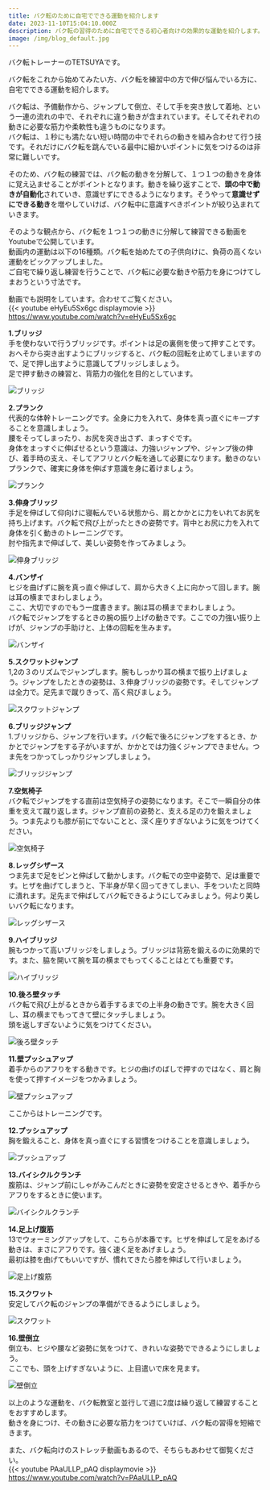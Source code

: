 ```yaml
---
title: バク転のために自宅でできる運動を紹介します
date: 2023-11-10T15:04:10.000Z
description: バク転の習得のために自宅でできる初心者向けの効果的な運動を紹介します。バク転の効果的な練習として活用できます。
image: /img/blog_default.jpg
---
```

バク転トレーナーのTETSUYAです。

バク転をこれから始めてみたい方、バク転を練習中の方で伸び悩んでいる方に、自宅でできる運動を紹介します。

バク転は、予備動作から、ジャンプして倒立、そして手を突き放して着地、という一連の流れの中で、それぞれに違う動きが含まれています。そしてそれぞれの動きに必要な筋力や柔軟性も違うものになります。\
バク転は、１秒にも満たない短い時間の中でそれらの動きを組み合わせて行う技です。それだけにバク転を跳んでいる最中に細かいポイントに気をつけるのは非常に難しいです。

そのため、バク転の練習では、バク転の動きを分解して、１つ１つの動きを身体に覚え込ませることがポイントとなります。動きを繰り返すことで、**頭の中で動きが自動化**されていき、意識せずにできるようになります。そうやって**意識せずにできる動き**を増やしていけば、バク転中に意識すべきポイントが絞り込まれていきます。

そのような観点から、バク転を１つ１つの動きに分解して練習できる動画をYoutubeで公開しています。\
動画内の運動は以下の16種類。バク転を始めたての子供向けに、負荷の高くない運動をピックアップしました。\
ご自宅で繰り返し練習を行うことで、バク転に必要な動きや筋力を身につけてしまおうという寸法です。

動画でも説明をしています。合わせてご覧ください。\
{{< youtube eHyEu5Sx6gc displaymovie >}}
https://www.youtube.com/watch?v=eHyEu5Sx6gc

**1.ブリッジ**\
手を使わないで行うブリッジです。ポイントは足の裏側を使って押すことです。おへそから突き出すようにブリッジすると、バク転の回転を止めてしまいますので、足で押し出すように意識してブリッジしましょう。\
足で押す動きの練習と、背筋力の強化を目的としています。

![ブリッジ](img/bakuten-movie16.jpg "ブリッジ")

**2.プランク**\
代表的な体幹トレーニングです。全身に力を入れて、身体を真っ直ぐにキープすることを意識しましょう。\
腰をそってしまったり、お尻を突き出さず、まっすぐです。\
身体をまっすぐに伸ばせるという意識は、力強いジャンプや、ジャンプ後の伸び、着手時の支え、そしてアフリとバク転を通して必要になります。動きのないプランクで、確実に身体を伸ばす意識を身に着けましょう。

![プランク](img/bakuten-movie15.jpg "プランク")

**3.伸身ブリッジ**\
手足を伸ばして仰向けに寝転んでいる状態から、肩とかかとに力をいれてお尻を持ち上げます。バク転で飛び上がったときの姿勢です。背中とお尻に力を入れて身体を引く動きのトレーニングです。\
肘や指先まで伸ばして、美しい姿勢を作ってみましょう。

![伸身ブリッジ](img/bakuten-movie14.jpg "伸身ブリッジ")

**4.バンザイ**\
ヒジを曲げずに腕を真っ直ぐ伸ばして、肩から大きく上に向かって回します。腕は耳の横までまわしましょう。\
ここ、大切ですのでもう一度書きます。腕は耳の横までまわしましょう。\
バク転でジャンプをするときの腕の振り上げの動きです。ここでの力強い振り上げが、ジャンプの手助けと、上体の回転を生みます。

![バンザイ](img/bakuten-movie13.jpg "バンザイ")

**5.スクワットジャンプ**\
1,2の３のリズムでジャンプします。腕もしっかり耳の横まで振り上げましょう。ジャンプをしたときの姿勢は、3.伸身ブリッジの姿勢です。そしてジャンプは全力で。足先まで蹴りきって、高く飛びましょう。

![スクワットジャンプ](img/bakuten-movie12.jpg "スクワットジャンプ")

**6.ブリッジジャンプ**\
1.ブリッジから、ジャンプを行います。バク転で後ろにジャンプをするとき、かかとでジャンプをする子がいますが、かかとでは力強くジャンプできません。つま先をつかってしっかりジャンプしましょう。

![ブリッジジャンプ](img/bakuten-movie11.jpg "ブリッジジャンプ")

**7.空気椅子**\
バク転でジャンプをする直前は空気椅子の姿勢になります。そこで一瞬自分の体重を支えて蹴り返します。ジャンプ直前の姿勢と、支える足の力を鍛えましょう。つま先よりも膝が前にでないことと、深く座りすぎないように気をつけてください。

![空気椅子](img/bakuten-movie10.jpg "空気椅子")

**8.レッグシザース**\
つま先まで足をピンと伸ばして動かします。バク転での空中姿勢で、足は重要です。ヒザを曲げてしまうと、下半身が早く回ってきてしまい、手をついたと同時に潰れます。足先まで伸ばしてバク転できるようにしてみましょう。何より美しいバク転になります。

![レッグシザース](img/bakuten-movie09.jpg "レッグシザース")

**9.ハイブリッジ**\
腕もつかって高いブリッジをしましょう。ブリッジは背筋を鍛えるのに効果的です。また、脇を開いて腕を耳の横までもってくることはとても重要です。

![ハイブリッジ](img/bakuten-movie08.jpg "ハイブリッジ")

**10.後ろ壁タッチ**\
バク転で飛び上がるときから着手するまでの上半身の動きです。腕を大きく回し、耳の横までもってきて壁にタッチしましょう。\
頭を返しすぎないように気をつけてください。

![後ろ壁タッチ](img/bakuten-movie07.jpg "後ろ壁タッチ")

**11.壁プッシュアップ**\
着手からのアフりをする動きです。ヒジの曲げのばしで押すのではなく、肩と胸を使って押すイメージをつかみましょう。

![壁プッシュアップ](img/bakuten-movie06.jpg "壁プッシュアップ")

ここからはトレーニングです。

**12.プッシュアップ**\
胸を鍛えること、身体を真っ直ぐにする習慣をつけることを意識しましょう。

![プッシュアップ](img/bakuten-movie05.jpg "プッシュアップ")

**13.バイシクルクランチ**\
腹筋は、ジャンプ前にしゃがみこんだときに姿勢を安定させるときや、着手からアフりをするときに使います。

![バイシクルクランチ](img/bakuten-movie04.jpg "バイシクルクランチ")

**14.足上げ腹筋**\
13でウォーミングアップをして、こちらが本番です。ヒザを伸ばして足をあげる動きは、まさにアフりです。強く速く足をあげましょう。\
最初は膝を曲げてもいいですが、慣れてきたら膝を伸ばして行いましょう。

![足上げ腹筋](img/bakuten-movie03.jpg "足上げ腹筋")

**15.スクワット**\
安定してバク転のジャンプの準備ができるようにしましょう。

![スクワット](img/bakuten-movie02.jpg "スクワット")

**16.壁倒立**\
倒立も、ヒジや腰など姿勢に気をつけて、きれいな姿勢でできるようにしましょう。\
ここでも、頭を上げすぎないように、上目遣いで床を見ます。

![壁倒立](img/bakuten-movie01.jpg "壁倒立")

以上のような運動を、バク転教室と並行して週に2度は繰り返して練習することをおすすめします。\
動きを身につけ、その動きに必要な筋力をつけていけば、バク転の習得を短縮できます。

また、バク転向けのストレッチ動画もあるので、そちらもあわせて御覧ください。\
{{< youtube PAaULLP_pAQ displaymovie >}}
https://www.youtube.com/watch?v=PAaULLP_pAQ
